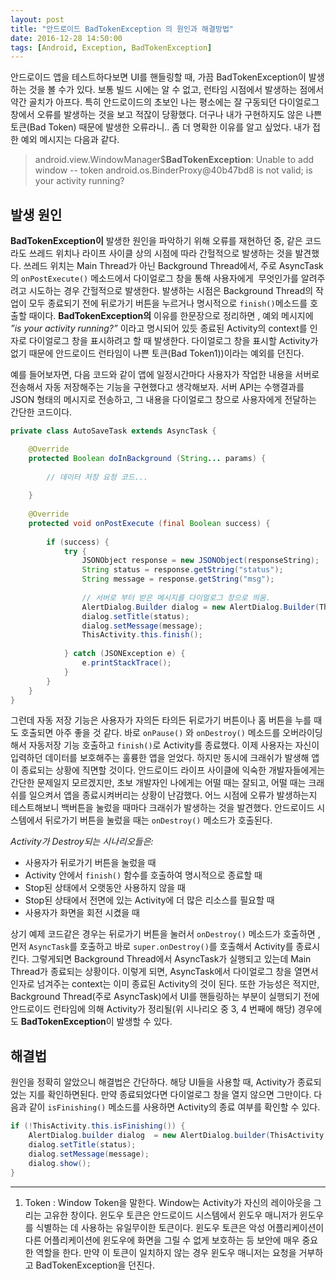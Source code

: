 ```yaml
---
layout: post
title: "안드로이드 BadTokenException 의 원인과 해결방법"
date: 2016-12-28 14:50:00
tags: [Android, Exception, BadTokenException]
---
```



안드로이드 앱을 테스트하다보면 UI를 핸들링할 때, 가끔 BadTokenException이 발생하는 것을 볼 수가 있다. 보통 빌드 시에는 알 수 없고, 런타임 시점에서 발생하는 점에서 약간 골치가 아프다. 특히 안드로이드의 초보인 나는 평소에는 잘 구동되던 다이얼로그 창에서 오류를 발생하는 것을 보고 적잖이 당황했다. 더구나 내가 구현하지도 않은 나쁜 토큰(Bad Token) 때문에 발생한 오류라니.. 좀 더 명확한 이유를 알고 싶었다. 내가 접한 예외 메시지는 다음과 같다.

> android.view.WindowManager$**BadTokenException**: Unable to add window -- token android.os.BinderProxy@40b47bd8 is not valid; is your activity running?

## 발생 원인

**BadTokenException이** 발생한 원인을 파악하기 위해 오류를 재현하던 중, 같은 코드라도 쓰레드 위치나 라이프 사이클 상의 시점에 따라 간헐적으로 발생하는 것을 발견했다. 쓰레드 위치는 Main Thread가 아닌 Background Thread에서, 주로 AsyncTask의 `onPostExecute()` 메소드에서 다이얼로그 창을 통해 사용자에게  무엇인가를 알려주려고 시도하는 경우 간헐적으로 발생한다. 발생하는 시점은 Background Thread의 작업이 모두 종료되기 전에 뒤로가기 버튼을 누르거나 명시적으로 `finish()`메소드를 호출할 때이다.
**BadTokenException의** 이유를 한문장으로 정리하면 , 예외 메시지에 *”is your activity running?”* 이라고 명시되어 있듯 종료된 Activity의 context를 인자로 다이얼로그 창을 표시하려고 할 때 발생한다. 다이얼로그 창을 표시할 Activity가 없기 때문에 안드로이드 런타임이 나쁜 토큰(Bad Token1))이라는 예외를 던진다.  

예를 들어보자면, 다음 코드와 같이 앱에 일정시간마다 사용자가 작업한 내용을 서버로 전송해서 자동 저장해주는 기능을 구현했다고 생각해보자. 서버 API는 수행결과를 JSON 형태의 메시지로 전송하고, 그 내용을 다이얼로그 창으로 사용자에게 전달하는 간단한 코드이다.  

  
```java
private class AutoSaveTask extends AsyncTask {

    @Override
    protected Boolean doInBackground (String... params) {
    
        // 데이터 저장 요청 코드...
    
    }
    
    @Override
    protected void onPostExecute (final Boolean success) {
    
        if (success) {
            try {
                JSONObject response = new JSONObject(responseString);
                String status = response.getString("status");
                String message = response.getString("msg");
            
                // 서버로 부터 받은 메시지를 다이얼로그 창으로 띄움.
                AlertDialog.Builder dialog = new AlertDialog.Builder(ThisActivity.this);
                dialog.setTitle(status);
                dialog.setMessage(message);
                ThisActivity.this.finish();
            
            } catch (JSONException e) {
                e.printStackTrace();
            }
        }
    }
}
```


그런데 자동 저장 기능은 사용자가 자의든 타의든 뒤로가기 버튼이나 홈 버튼을 누를 때도 호출되면 아주 좋을 것 같다. 바로 `onPause()` 와 `onDestroy()` 메소드를 오버라이딩해서 자동저장 기능 호출하고 `finish()`로 Activity를 종료했다. 이제 사용자는 자신이 입력하던 데이터를 보호해주는 훌륭한 앱을 얻었다. 하지만 동시에 크래쉬가 발생해 앱이 종료되는 상황에 직면할 것이다.
안드로이드 라이프 사이클에 익숙한 개발자들에게는 간단한 문제일지 모르겠지만, 초보 개발자인 나에게는 어떨 때는 잘되고, 어떨 때는 크래쉬를 일으켜서 앱을 종료시켜버리는 상황이 난감했다. 어느 시점에 오류가 발생하는지 테스트해보니 백버튼을 눌렀을 때마다 크래쉬가 발생하는 것을 발견했다. 안드로이드 시스템에서 뒤로가기 버튼을 눌렀을 때는 `onDestroy()` 메소드가 호출된다.  



*Activity가 Destroy되는 시나리오들은:*

- 사용자가 뒤로가기 버튼을 눌렀을 때
- Activity 안에서 `finish()` 함수를 호출하여 명시적으로 종료할 때
- Stop된 상태에서 오랫동안 사용하지 않을 때
- Stop된 상태에서 전면에 있는 Activity에 더 많은 리소스를 필요할 때
- 사용자가 화면을 회전 시켰을 때
	  



상기 예제 코드같은 경우는 뒤로가기 버튼을 눌러서 `onDestroy()` 메소드가 호출하면 , 먼저 `AsyncTask`를 호출하고 바로 `super.onDestroy()`를 호출해서 Activity를 종료시킨다. 그렇게되면 Background Thread에서 AsyncTask가 실행되고 있는데 Main Thread가 종료되는 상황이다. 이렇게 되면, AsyncTask에서 다이얼로그 창을 열면서 인자로 넘겨주는 context는 이미 종료된 Activity의 것이 된다. 또한 가능성은 적지만, Background Thread(주로 AsyncTask)에서 UI를 핸들링하는 부분이 실행되기 전에 안드로이드 런타임에 의해 Activity가 정리될(위 시나리오 중 3, 4 번째에 해당) 경우에도 **BadTokenException**이 발생할 수 있다.




## 해결법

원인을 정확히 알았으니 해결법은 간단하다. 해당 UI들을 사용할 때, Activity가 종료되었는 지를 확인하면된다. 만약 종료되었다면 다이얼로그 창을 열지 않으면 그만이다. 다음과 같이 `isFinishing()` 메소드를 사용하면 Activity의 종료 여부를 확인할 수 있다.
  
```java
if (!ThisActivity.this.isFinishing()) {
    AlertDialog.builder dialog  = new AlertDialog.builder(ThisActivity.this);
    dialog.setTitle(status);
    dialog.setMessage(message);
    dialog.show();
}
```



---


1) Token : Window Token을 말한다. Window는 Activity가 자신의 레이아웃을 그리는 고유한 창이다. 윈도우 토큰은 안드로이드 시스템에서 윈도우 매니저가 윈도우를 식별하는 데 사용하는 유일무이한 토큰이다. 윈도우 토큰은 악성 어플리케이션이 다른 어플리케이션에 윈도우에 화면을 그릴 수 없게 보호하는 등 보안에 매우 중요한 역할을 한다. 만약 이 토큰이 일치하지 않는 경우 윈도우 매니저는 요청을 거부하고 BadTokenException을 던진다.
  

